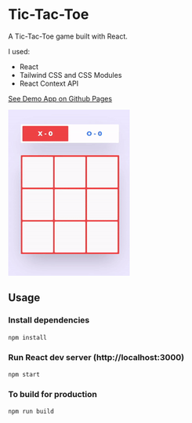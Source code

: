 # Tic-Tac-Toe

A Tic-Tac-Toe game built with React.

I used:

- React
- Tailwind CSS and CSS Modules
- React Context API

[See Demo App on Github Pages](https://kadirboylu.github.io/tic-tac-toe/)

![tic-tac-toe](https://raw.githubusercontent.com/kadirboylu/tic-tac-toe/master/screenshots/tic-tac-toe.gif)

## Usage

### Install dependencies

```
npm install
```

### Run React dev server (http://localhost:3000)

```
npm start
```

### To build for production

```
npm run build
```
